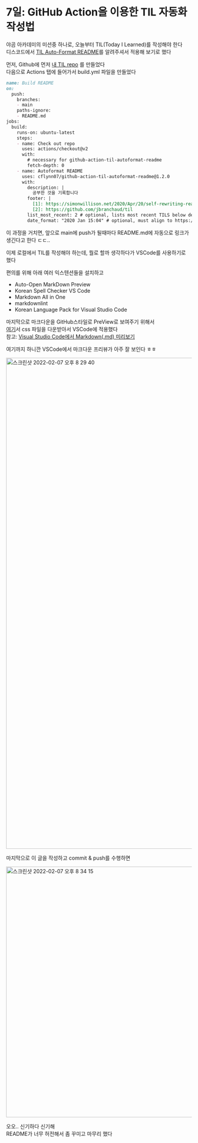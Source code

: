 # 7일: GitHub Action을 이용한 TIL 자동화 작성법

야곰 아카데미의 미션중 하나로, 오늘부터 TIL(Today I Learned)를 작성해야 한다  
디스코드에서 [TIL Auto-Format README](https://github.com/marketplace/actions/til-auto-format-readme)를 알려주셔서 적용해 보기로 했다

먼저, Github에 먼저 [내 TIL repo](https://github.com/FirstDo/TIL) 를 만들었다  
다음으로 Actions 탭에 들어가서 build.yml 파일을 만들었다

```md
name: Build README
on:
  push:
    branches:
    - main
    paths-ignore:
    - README.md
jobs:
  build:
    runs-on: ubuntu-latest
    steps:
    - name: Check out repo
      uses: actions/checkout@v2
      with:
        # necessary for github-action-til-autoformat-readme
        fetch-depth: 0
    - name: Autoformat README
      uses: cflynn07/github-action-til-autoformat-readme@1.2.0
      with:
        description: |
          공부한 것을 기록합니다
        footer: |
          [1]: https://simonwillison.net/2020/Apr/20/self-rewriting-readme/
          [2]: https://github.com/jbranchaud/til
        list_most_recent: 2 # optional, lists most recent TILS below description
        date_format: "2020 Jan 15:04" # optional, must align to https://golang.org/pkg/time/#Time.Format
```

이 과정을 거치면, 앞으로 main에 push가 될때마다 README.md에 자동으로 링크가 생긴다고 한다 ㄷㄷ..  

이제 로컬에서 TIL를 작성해야 하는데, 뭘로 할까 생각하다가 VSCode를 사용하기로 했다  

편의를 위해 아래 여러 익스텐션들을 설치하고

- Auto-Open MarkDown Preview
- Korean Spell Checker VS Code
- Markdown All in One
- markdownlint
- Korean Language Pack for Visual Studio Code

마지막으로 마크다운을 GitHub스타일로 PreView로 보여주기 위해서  
[여기](https://github.com/aliencube/markdownpad-github)서 css 파일을 다운받아서 VSCode에 적용했다  
참고: [Visual Studio Code에서 Markdown(.md) 미리보기](https://blog.uniony.me/vscode/markdown/)

여기까지 하니깐 VSCode에서 마크다운 프리뷰가 아주 잘 보인다 ㅎㅎ

<img width="1328" alt="스크린샷 2022-02-07 오후 8 29 40" src="https://user-images.githubusercontent.com/69573768/152780014-fa366c13-f249-4ef4-8401-c8ad0917f249.png">

마지막으로 이 글을 작성하고 commit & push를 수행하면

<img width="678" alt="스크린샷 2022-02-07 오후 8 34 15" src="https://user-images.githubusercontent.com/69573768/152780682-e22ce8ac-cd30-4e71-96f1-6ec9464a47e8.png">

오오.. 신기하다 신기해  
README가 너무 허전해서 좀 꾸미고 마무리 했다

